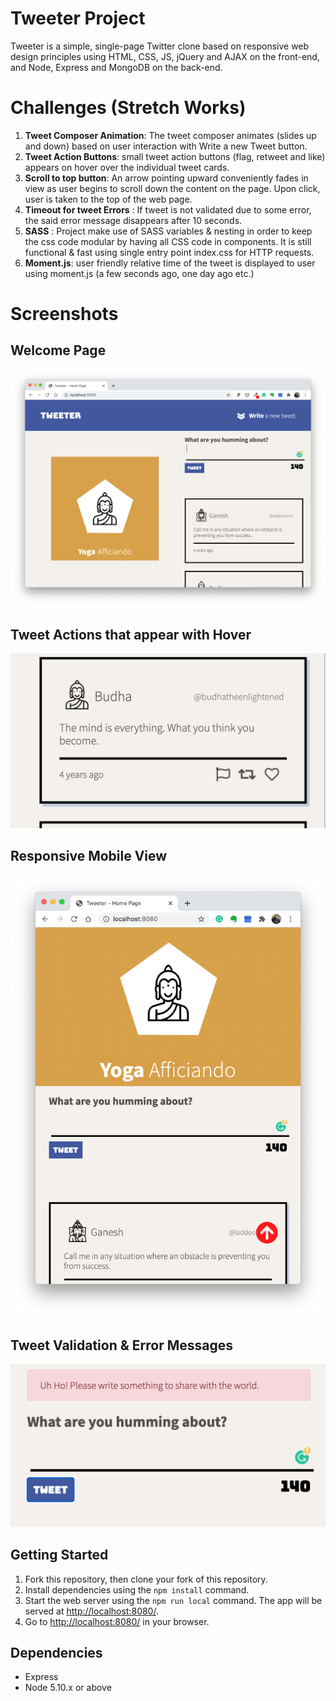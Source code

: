# Tweeter Project

Tweeter is a simple, single-page Twitter clone based on responsive web design principles using HTML, CSS, JS, jQuery and AJAX on the front-end, and Node, Express and MongoDB on the back-end.

# Challenges (Stretch Works)

1. **Tweet Composer Animation**: The tweet composer animates (slides up and down) based on user interaction with Write a new Tweet button.
2. **Tweet Action Buttons**: small tweet action buttons (flag, retweet and like) appears on hover over the individual tweet cards.
3. **Scroll to top button**: An arrow pointing upward conveniently fades in view as user begins to scroll down the content on the page. Upon click, user is taken to the top of the web page.
4. **Timeout for tweet Errors** : If tweet is not validated due to some error, the said error message disappears after 10 seconds.
5. **SASS** : Project make use of SASS variables & nesting in order to keep the css code modular by having all CSS code in components. It is still functional & fast using single entry point index.css for HTTP requests.
6. **Moment.js**: user friendly relative time of the tweet is displayed to user using moment.js (a few seconds ago, one day ago etc.)

# Screenshots

## Welcome Page

!['welcome page](https://raw.githubusercontent.com/letsandeepio/tweeter/master/public/screenshots/welcome.png)

## Tweet Actions that appear with Hover

!['Tweet actions button'](https://raw.githubusercontent.com/letsandeepio/tweeter/master/public/screenshots/tweet-action-buttons.png)

## Responsive Mobile View

!['Mobile View'](https://raw.githubusercontent.com/letsandeepio/tweeter/master/public/screenshots/mobile-view.png)

## Tweet Validation & Error Messages

!['tweet composer'](https://raw.githubusercontent.com/letsandeepio/tweeter/master/public/screenshots/tweetcomposer.png)

## Getting Started

1. Fork this repository, then clone your fork of this repository.
2. Install dependencies using the `npm install` command.
3. Start the web server using the `npm run local` command. The app will be served at <http://localhost:8080/>.
4. Go to <http://localhost:8080/> in your browser.

## Dependencies

- Express
- Node 5.10.x or above
